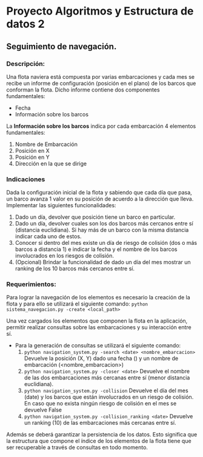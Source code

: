 # Proyecto Algoritmos y Estructura de datos 2


## **Seguimiento de navegación.**
### Descripción:
Una flota naviera está compuesta por varias embarcaciones y cada mes se recibe un informe de configuración (posición en el plano) de los barcos que conforman la flota. Dicho informe contiene dos componentes fundamentales:
 - Fecha
 - Información sobre los barcos

La **Información sobre los barcos** indica por cada embarcación 4 elementos fundamentales:

1.  Nombre de Embarcación
2.  Posición en X
3.  Posición en Y
4.  Dirección en la que se dirige


### Indicaciones

Dada la configuración inicial de la flota y sabiendo que cada día que pasa, un barco avanza 1 valor en su posición de acuerdo a la dirección que lleva. Implementar las siguientes funcionalidades:

1.  Dado un día, devolver que posición tiene un barco en particular.
2.  Dado un día, devolver cuales son los dos barcos más cercanos entre sí (distancia euclidiana). Si hay más de un barco con la misma distancia indicar cada uno de estos.
3.  Conocer si dentro del mes existe un día de riesgo de colisión (dos o más barcos a distancia 1) e indicar la fecha y el nombre de los barcos involucrados en los riesgos de colisión.
4.  (Opcional) Brindar la funcionalidad de dado un día del mes mostrar un ranking de los 10 barcos más cercanos entre sí.

### Requerimientos:

Para lograr la navegación de los elementos es necesario la creación de la flota y para ello se utilizará el siguiente comando: `python sistema_navegacion.py -create <local_path>`
    
Una vez cargados los elementos que componen la flota en la aplicación, permitir realizar consultas sobre las embarcaciones y su interacción entre sí.
    
-   Para la generación de consultas se utilizará el siguiente comando:
    1.  `python navigation_system.py -search <date> <nombre_embarcacion>` Devuelve la posición (X, Y) dado una fecha (<date>) y un nombre de embarcación (<nombre_embarcacion>)
    2.  `python navigation_system.py -closer <date>` Devuelve el nombre de las dos embarcaciones más cercanas entre sí (menor distancia euclidiana).
    3.  `python navigation_system.py -collision` Devuelve el día del mes (date) y los barcos que están involucrados en un riesgo de colisión. En caso que no exista ningún riesgo de colisión en el mes se devuelve False
    4.  `python navigation_system.py -collision_ranking <date>` Devuelve un ranking (10) de las embarcaciones más cercanas entre sí.

Además se deberá garantizar la persistencia de los datos. Esto significa que la estructura que compone el índice de los elementos de la flota tiene que ser recuperable a través de consultas en todo momento.